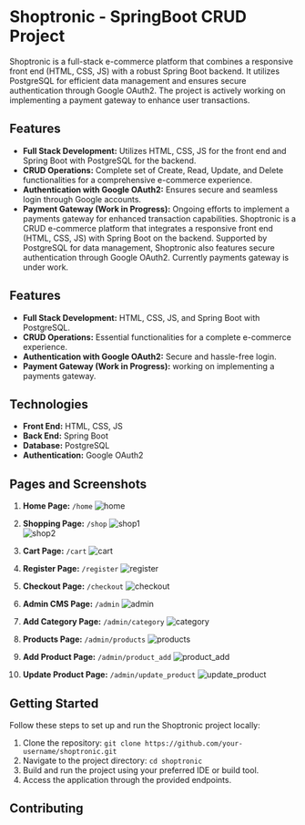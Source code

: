 # Shoptronic - SpringBoot CRUD Project

Shoptronic is a full-stack e-commerce platform that combines a responsive front end (HTML, CSS, JS) with a robust Spring Boot backend. It utilizes PostgreSQL for efficient data management and ensures secure authentication through Google OAuth2. The project is actively working on implementing a payment gateway to enhance user transactions.

## Features

- **Full Stack Development:** Utilizes HTML, CSS, JS for the front end and Spring Boot with PostgreSQL for the backend.
- **CRUD Operations:** Complete set of Create, Read, Update, and Delete functionalities for a comprehensive e-commerce experience.
- **Authentication with Google OAuth2:** Ensures secure and seamless login through Google accounts.
- **Payment Gateway (Work in Progress):** Ongoing efforts to implement a payments gateway for enhanced transaction capabilities.
Shoptronic is a CRUD e-commerce platform that integrates a responsive front end (HTML, CSS, JS) with Spring Boot on the backend. Supported by PostgreSQL for data management, Shoptronic also features secure authentication through Google OAuth2. Currently payments gateway is under work.

## Features

- **Full Stack Development:** HTML, CSS, JS, and Spring Boot with PostgreSQL.
- **CRUD Operations:** Essential functionalities for a complete e-commerce experience.
- **Authentication with Google OAuth2:** Secure and hassle-free login.
- **Payment Gateway (Work in Progress):** working on implementing a payments gateway.

## Technologies

- **Front End:** HTML, CSS, JS
- **Back End:** Spring Boot
- **Database:** PostgreSQL
- **Authentication:** Google OAuth2

## Pages and Screenshots

1. **Home Page:** `/home`
   ![home](/ecom_screenshots/home.png)

2. **Shopping Page:** `/shop`
   ![shop1](/ecom_screenshots/shop_grid.png)
    <br>
   ![shop2](/ecom_screenshots/shop_list.png)

3. **Cart Page:** `/cart`
   ![cart](/ecom_screenshots/cart.png)

4. **Register Page:** `/register`
   ![register](/ecom_screenshots/register.png)

5. **Checkout Page:** `/checkout`
   ![checkout](/ecom_screenshots/checkout.png)

6. **Admin CMS Page:** `/admin`
   ![admin](/ecom_screenshots/admin.png)

7. **Add Category Page:** `/admin/category`
   ![category](/ecom_screenshots/category.png)

8. **Products Page:** `/admin/products`
   ![products](/ecom_screenshots/products.png)

9. **Add Product Page:** `/admin/product_add`
    ![product_add](/ecom_screenshots/product_add.png)

10. **Update Product Page:** `/admin/update_product`
    ![update_product](/ecom_screenshots/update_product.png)


## Getting Started

Follow these steps to set up and run the Shoptronic project locally:

1. Clone the repository: `git clone https://github.com/your-username/shoptronic.git`
2. Navigate to the project directory: `cd shoptronic`
3. Build and run the project using your preferred IDE or build tool.
4. Access the application through the provided endpoints.

## Contributing



